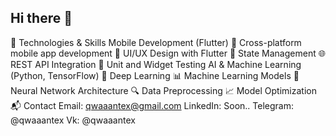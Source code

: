 ## Hi there 👋
🔧 Technologies & Skills
Mobile Development (Flutter)
📱 Cross-platform mobile app development
🎨 UI/UX Design with Flutter
🔌 State Management
🌐 REST API Integration
🧪 Unit and Widget Testing
AI & Machine Learning (Python, TensorFlow)
🤖 Deep Learning
📊 Machine Learning Models
🧠 Neural Network Architecture
🔍 Data Preprocessing
📈 Model Optimization
📬 Contact
Email: qwaaantex@gmail.com
LinkedIn: Soon..
Telegram: @qwaaantex
Vk: @qwaaantex
